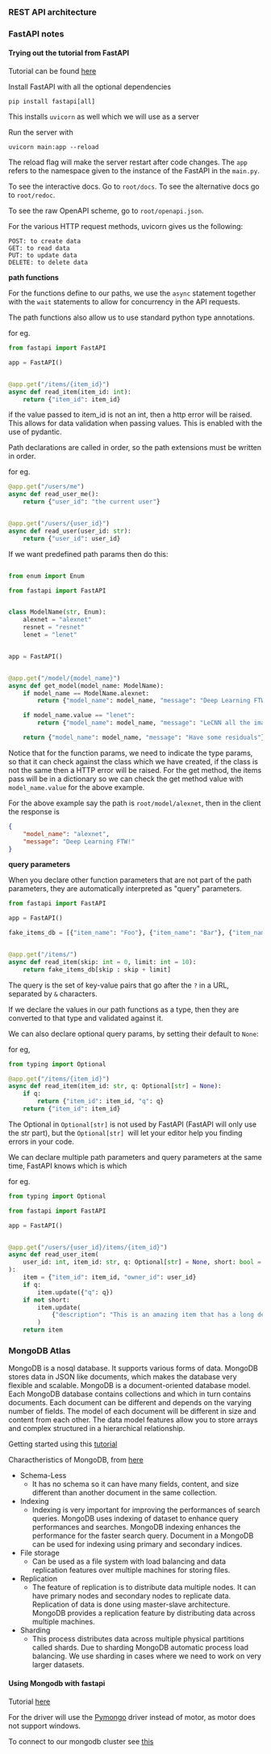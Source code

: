### REST API architecture




### FastAPI notes

#### Trying out the tutorial from FastAPI

Tutorial can be found [here](https://fastapi.tiangolo.com/tutorial/)

Install FastAPI with all the optional dependencies
```
pip install fastapi[all]
```

This installs `uvicorn` as well which we will use as a server

Run the server with 
```
uvicorn main:app --reload
```
The reload flag will make the server restart after code changes. The `app` refers to the namespace given to the instance of the FastAPI in the `main.py`. 

To see the interactive docs. Go to `root/docs`. To see the alternative docs go to `root/redoc`.

To see the raw OpenAPI scheme, go to `root/openapi.json`.

For the various HTTP request methods, uvicorn gives us the following:
```
POST: to create data
GET: to read data
PUT: to update data
DELETE: to delete data
```
**path functions**

For the functions define to our paths, we use the `async` statement together with the `wait` statements to allow for concurrency in the API requests.


The path functions also allow us to use standard python type annotations. 

for eg.
```python
from fastapi import FastAPI

app = FastAPI()


@app.get("/items/{item_id}")
async def read_item(item_id: int):
    return {"item_id": item_id}
```
if the value passed to item_id is not an int, then a http error will be raised. This allows for data validation when passing values. This is enabled with the use of pydantic. 

Path declarations are called in order, so the path extensions must be written in order.

for eg.

```python
@app.get("/users/me")
async def read_user_me():
    return {"user_id": "the current user"}


@app.get("/users/{user_id}")
async def read_user(user_id: str):
    return {"user_id": user_id}
```


If we want predefined path params then do this:

```python

from enum import Enum

from fastapi import FastAPI


class ModelName(str, Enum):
    alexnet = "alexnet"
    resnet = "resnet"
    lenet = "lenet"


app = FastAPI()


@app.get("/model/{model_name}")
async def get_model(model_name: ModelName):
    if model_name == ModelName.alexnet:
        return {"model_name": model_name, "message": "Deep Learning FTW!"}

    if model_name.value == "lenet":
        return {"model_name": model_name, "message": "LeCNN all the images"}

    return {"model_name": model_name, "message": "Have some residuals"}
```
Notice that for the function params, we need to indicate the type params, so that it can check against the class which we have created, if the class is not the same then a HTTP error will be raised. For the get method, the items pass will be in a dictionary so we can check the get method value with `model_name.value` for the above example.

For the above example say the path is `root/model/alexnet`, then in the client the response is 
```json
{
    "model_name": "alexnet",
    "message": "Deep Learning FTW!"
}
```

**query parameters**

When you declare other function parameters that are not part of the path parameters, they are automatically interpreted as "query" parameters.


```python
from fastapi import FastAPI

app = FastAPI()

fake_items_db = [{"item_name": "Foo"}, {"item_name": "Bar"}, {"item_name": "Baz"}]


@app.get("/items/")
async def read_item(skip: int = 0, limit: int = 10):
    return fake_items_db[skip : skip + limit]
```
The query is the set of key-value pairs that go after the `?` in a URL, separated by `&` characters.

If we declare the values in our path functions as a type, then they are converted to that type and validated against it. 


We can also declare optional query params, by setting their default to `None`:

for eg,
```python
from typing import Optional

@app.get("/items/{item_id}")
async def read_item(item_id: str, q: Optional[str] = None):
    if q:
        return {"item_id": item_id, "q": q}
    return {"item_id": item_id}
```
The Optional in `Optional[str]` is not used by FastAPI (FastAPI will only use the str part), but the `Optional[str] `will let your editor help you finding errors in your code.

We can declare multiple path parameters and query parameters at the same time, FastAPI knows which is which

for eg.
```python
from typing import Optional

from fastapi import FastAPI

app = FastAPI()


@app.get("/users/{user_id}/items/{item_id}")
async def read_user_item(
    user_id: int, item_id: str, q: Optional[str] = None, short: bool = False
):
    item = {"item_id": item_id, "owner_id": user_id}
    if q:
        item.update({"q": q})
    if not short:
        item.update(
            {"description": "This is an amazing item that has a long description"}
        )
    return item
```










### MongoDB Atlas 

MongoDB is a nosql database. It supports various forms of data. MongoDB stores data in JSON like documents, which makes the database very flexible and scalable.
MongoDB is a document-oriented database model. Each MongoDB database contains collections and which in turn contains documents. Each document can be different and depends on the varying number of fields.  The model of each document will be different in size and content from each other. The data model features allow you to store arrays and complex structured in a hierarchical relationship.


Getting started using this [tutorial](https://towardsdatascience.com/getting-started-with-mongodb-atlas-overview-and-tutorial-7a1d58222521) 

Charactheristics of MongoDB, from [here](https://www.educba.com/mongodb-nosql/)
* Schema-Less
    * It has no schema so it can have many fields, content, and size different than another document in the same collection.
* Indexing
    * Indexing is very important for improving the performances of search queries. MongoDB uses indexing of dataset to enhance query performances and searches.  MongoDB indexing enhances the performance for the faster search query. Document in a MongoDB can be used for indexing using primary and secondary indices.
* File storage
    * Can be used as a file system with load balancing and data replication features over multiple machines for storing files.
* Replication
    * The feature of replication is to distribute data multiple nodes. It can have primary nodes and secondary nodes to replicate data. Replication of data is done using master-slave architecture. MongoDB provides a replication feature by distributing data across multiple machines.
* Sharding 
    * This process distributes data across multiple physical partitions called shards. Due to sharding MongoDB automatic process load balancing. We use sharding in cases where we need to work on very larger datasets.


#### Using Mongodb with fastapi

Tutorial [here](https://frankie567.github.io/fastapi-users/configuration/databases/mongodb/#next-steps)


For the driver will use the [Pymongo](https://docs.mongodb.com/drivers/pymongo) driver instead of motor, as motor does not support windows.

To connect to our mongodb cluster see [this](https://docs.atlas.mongodb.com/tutorial/connect-to-your-cluster/)